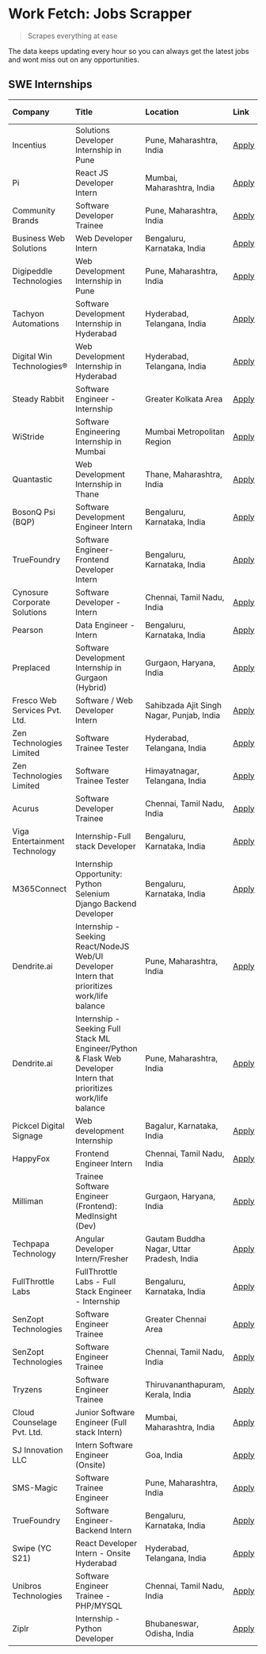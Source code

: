 # Work Fetch: Jobs Scrapper
> Scrapes everything at ease

The data keeps updating every hour so you can always get the latest jobs and wont miss out on any opportunities.

## SWE Internships
<!--START_SECTION:workfetch-->
| Company                       | Title                                                                                                              | Location                                  | Link                                                                                                                                                                                                                                                                                                                            | Date Posted   |
|:------------------------------|:-------------------------------------------------------------------------------------------------------------------|:------------------------------------------|:--------------------------------------------------------------------------------------------------------------------------------------------------------------------------------------------------------------------------------------------------------------------------------------------------------------------------------|:--------------|
| Incentius                     | Solutions Developer Internship in Pune                                                                             | Pune, Maharashtra, India                  | [Apply](https://in.linkedin.com/jobs/view/solutions-developer-internship-in-pune-at-incentius-3904329499?position=20&pageNum=0&refId=8zrZj143cyxY%2FOMGRB7nbg%3D%3D&trackingId=Pkvg7FC%2BAQXRJ5LOxOV%2Bvw%3D%3D&trk=public_jobs_jserp-result_search-card)                                                                       | 2024-04-17    |
| Pi                            | React JS Developer Intern                                                                                          | Mumbai, Maharashtra, India                | [Apply](https://in.linkedin.com/jobs/view/react-js-developer-intern-at-pi-3899047743?position=52&pageNum=0&refId=8zrZj143cyxY%2FOMGRB7nbg%3D%3D&trackingId=pWG4gl23sSGbQlpIKNpvLQ%3D%3D&trk=public_jobs_jserp-result_search-card)                                                                                               | 2024-04-16    |
| Community Brands              | Software Developer Trainee                                                                                         | Pune, Maharashtra, India                  | [Apply](https://in.linkedin.com/jobs/view/software-developer-trainee-at-community-brands-3899630827?position=32&pageNum=0&refId=8zrZj143cyxY%2FOMGRB7nbg%3D%3D&trackingId=XhJuu0RDqyPqZ1x4sARCDw%3D%3D&trk=public_jobs_jserp-result_search-card)                                                                                | 2024-04-15    |
| Business Web Solutions        | Web Developer Intern                                                                                               | Bengaluru, Karnataka, India               | [Apply](https://in.linkedin.com/jobs/view/web-developer-intern-at-business-web-solutions-3897552404?position=18&pageNum=0&refId=8zrZj143cyxY%2FOMGRB7nbg%3D%3D&trackingId=wwCVtXTmgu%2BLOKxgqSd3zA%3D%3D&trk=public_jobs_jserp-result_search-card)                                                                              | 2024-04-13    |
| Digipeddle Technologies       | Web Development Internship in Pune                                                                                 | Pune, Maharashtra, India                  | [Apply](https://in.linkedin.com/jobs/view/web-development-internship-in-pune-at-digipeddle-technologies-3898605884?position=40&pageNum=0&refId=8zrZj143cyxY%2FOMGRB7nbg%3D%3D&trackingId=S6oMZDZuNlbSATGcrL1OYg%3D%3D&trk=public_jobs_jserp-result_search-card)                                                                 | 2024-04-13    |
| Tachyon Automations           | Software Development Internship in Hyderabad                                                                       | Hyderabad, Telangana, India               | [Apply](https://in.linkedin.com/jobs/view/software-development-internship-in-hyderabad-at-tachyon-automations-3896969464?position=24&pageNum=0&refId=8zrZj143cyxY%2FOMGRB7nbg%3D%3D&trackingId=l6jJw864ioPNQV4YT6fWJA%3D%3D&trk=public_jobs_jserp-result_search-card)                                                           | 2024-04-12    |
| Digital Win Technologies®     | Web Development Internship in Hyderabad                                                                            | Hyderabad, Telangana, India               | [Apply](https://in.linkedin.com/jobs/view/web-development-internship-in-hyderabad-at-digital-win-technologies%C2%AE-3893193501?position=46&pageNum=0&refId=8zrZj143cyxY%2FOMGRB7nbg%3D%3D&trackingId=pAGhGf7tWI4CgzXtR238eg%3D%3D&trk=public_jobs_jserp-result_search-card)                                                     | 2024-04-10    |
| Steady Rabbit                 | Software Engineer - Internship                                                                                     | Greater Kolkata Area                      | [Apply](https://in.linkedin.com/jobs/view/software-engineer-internship-at-steady-rabbit-3885171077?position=5&pageNum=0&refId=8zrZj143cyxY%2FOMGRB7nbg%3D%3D&trackingId=kJLDwkUKFaTXR0wlCZyOsA%3D%3D&trk=public_jobs_jserp-result_search-card)                                                                                  | 2024-04-08    |
| WiStride                      | Software Engineering Internship in Mumbai                                                                          | Mumbai Metropolitan Region                | [Apply](https://in.linkedin.com/jobs/view/software-engineering-internship-in-mumbai-at-wistride-3888218704?position=11&pageNum=0&refId=8zrZj143cyxY%2FOMGRB7nbg%3D%3D&trackingId=1e%2FxnwVgSji38o4n8zs%2BvQ%3D%3D&trk=public_jobs_jserp-result_search-card)                                                                     | 2024-04-08    |
| Quantastic                    | Web Development Internship in Thane                                                                                | Thane, Maharashtra, India                 | [Apply](https://in.linkedin.com/jobs/view/web-development-internship-in-thane-at-quantastic-3888221292?position=59&pageNum=0&refId=8zrZj143cyxY%2FOMGRB7nbg%3D%3D&trackingId=QE6d4l51twLZxJJmbKePEQ%3D%3D&trk=public_jobs_jserp-result_search-card)                                                                             | 2024-04-08    |
| BosonQ Psi (BQP)              | Software Development Engineer Intern                                                                               | Bengaluru, Karnataka, India               | [Apply](https://in.linkedin.com/jobs/view/software-development-engineer-intern-at-bosonq-psi-bqp-3888328596?position=23&pageNum=0&refId=8zrZj143cyxY%2FOMGRB7nbg%3D%3D&trackingId=0W3qKTgy%2BEzGU862ZxTpog%3D%3D&trk=public_jobs_jserp-result_search-card)                                                                      | 2024-04-06    |
| TrueFoundry                   | Software Engineer- Frontend Developer Intern                                                                       | Bengaluru, Karnataka, India               | [Apply](https://in.linkedin.com/jobs/view/software-engineer-frontend-developer-intern-at-truefoundry-3887320206?position=13&pageNum=0&refId=8zrZj143cyxY%2FOMGRB7nbg%3D%3D&trackingId=8MmNNYNz93OAX24aSnb3Uw%3D%3D&trk=public_jobs_jserp-result_search-card)                                                                    | 2024-04-05    |
| Cynosure Corporate Solutions  | Software Developer -Intern                                                                                         | Chennai, Tamil Nadu, India                | [Apply](https://in.linkedin.com/jobs/view/software-developer-intern-at-cynosure-corporate-solutions-3884767755?position=14&pageNum=0&refId=8zrZj143cyxY%2FOMGRB7nbg%3D%3D&trackingId=ZAzxc2N3%2BbYxt2TDSLb1iA%3D%3D&trk=public_jobs_jserp-result_search-card)                                                                   | 2024-04-04    |
| Pearson                       | Data Engineer - Intern                                                                                             | Bengaluru, Karnataka, India               | [Apply](https://in.linkedin.com/jobs/view/data-engineer-intern-at-pearson-3884561204?position=54&pageNum=0&refId=8zrZj143cyxY%2FOMGRB7nbg%3D%3D&trackingId=33De4OclfS1SYRHVIJPafg%3D%3D&trk=public_jobs_jserp-result_search-card)                                                                                               | 2024-04-04    |
| Preplaced                     | Software Development Internship in Gurgaon (Hybrid)                                                                | Gurgaon, Haryana, India                   | [Apply](https://in.linkedin.com/jobs/view/software-development-internship-in-gurgaon-hybrid-at-preplaced-3880567870?position=16&pageNum=0&refId=8zrZj143cyxY%2FOMGRB7nbg%3D%3D&trackingId=WzqMAD3kHvM20X5D9q8D1w%3D%3D&trk=public_jobs_jserp-result_search-card)                                                                | 2024-04-01    |
| Fresco Web Services Pvt. Ltd. | Software / Web Developer Intern                                                                                    | Sahibzada Ajit Singh Nagar, Punjab, India | [Apply](https://in.linkedin.com/jobs/view/software-web-developer-intern-at-fresco-web-services-pvt-ltd-3880552598?position=48&pageNum=0&refId=8zrZj143cyxY%2FOMGRB7nbg%3D%3D&trackingId=xiTQX3dK5kA92kHUnaL%2F3g%3D%3D&trk=public_jobs_jserp-result_search-card)                                                                | 2024-04-01    |
| Zen Technologies Limited      | Software Trainee Tester                                                                                            | Hyderabad, Telangana, India               | [Apply](https://in.linkedin.com/jobs/view/software-trainee-tester-at-zen-technologies-limited-3872036112?position=9&pageNum=0&refId=8zrZj143cyxY%2FOMGRB7nbg%3D%3D&trackingId=Nllyb1gCJPaVhzhTpLyeww%3D%3D&trk=public_jobs_jserp-result_search-card)                                                                            | 2024-03-27    |
| Zen Technologies Limited      | Software Trainee Tester                                                                                            | Himayatnagar, Telangana, India            | [Apply](https://in.linkedin.com/jobs/view/software-trainee-tester-at-zen-technologies-limited-3872100214?position=7&pageNum=0&refId=8zrZj143cyxY%2FOMGRB7nbg%3D%3D&trackingId=m%2FZR9YRJt5gcM5Uq%2BpAtvw%3D%3D&trk=public_jobs_jserp-result_search-card)                                                                        | 2024-03-26    |
| Acurus                        | Software Developer Trainee                                                                                         | Chennai, Tamil Nadu, India                | [Apply](https://in.linkedin.com/jobs/view/software-developer-trainee-at-acurus-3871400616?position=15&pageNum=0&refId=8zrZj143cyxY%2FOMGRB7nbg%3D%3D&trackingId=y3Q2P%2FLtYehDdnN9kN8UKg%3D%3D&trk=public_jobs_jserp-result_search-card)                                                                                        | 2024-03-26    |
| Viga Entertainment Technology | Internship-Full stack Developer                                                                                    | Bengaluru, Karnataka, India               | [Apply](https://in.linkedin.com/jobs/view/internship-full-stack-developer-at-viga-entertainment-technology-3870669789?position=19&pageNum=0&refId=8zrZj143cyxY%2FOMGRB7nbg%3D%3D&trackingId=M7azhxEaxC3IJBwNcHtzUg%3D%3D&trk=public_jobs_jserp-result_search-card)                                                              | 2024-03-25    |
| M365Connect                   | Internship Opportunity: Python Selenium Django Backend Developer                                                   | Bengaluru, Karnataka, India               | [Apply](https://in.linkedin.com/jobs/view/internship-opportunity-python-selenium-django-backend-developer-at-m365connect-3868219387?position=57&pageNum=0&refId=8zrZj143cyxY%2FOMGRB7nbg%3D%3D&trackingId=%2BRZaxpyP7t8QgNi3BGgJgw%3D%3D&trk=public_jobs_jserp-result_search-card)                                              | 2024-03-24    |
| Dendrite.ai                   | Internship - Seeking React/NodeJS Web/UI Developer Intern that prioritizes work/life balance                       | Pune, Maharashtra, India                  | [Apply](https://in.linkedin.com/jobs/view/internship-seeking-react-nodejs-web-ui-developer-intern-that-prioritizes-work-life-balance-at-dendrite-ai-3853583200?position=29&pageNum=0&refId=8zrZj143cyxY%2FOMGRB7nbg%3D%3D&trackingId=5eTtgy%2F7NUg%2FxxqkICNZqA%3D%3D&trk=public_jobs_jserp-result_search-card)                 | 2024-03-12    |
| Dendrite.ai                   | Internship - Seeking Full Stack ML Engineer/Python & Flask Web Developer Intern that prioritizes work/life balance | Pune, Maharashtra, India                  | [Apply](https://in.linkedin.com/jobs/view/internship-seeking-full-stack-ml-engineer-python-flask-web-developer-intern-that-prioritizes-work-life-balance-at-dendrite-ai-3853583202?position=55&pageNum=0&refId=8zrZj143cyxY%2FOMGRB7nbg%3D%3D&trackingId=KZp3pHO1NGQMI5DcVmkbrg%3D%3D&trk=public_jobs_jserp-result_search-card) | 2024-03-12    |
| Pickcel Digital Signage       | Web development Internship                                                                                         | Bagalur, Karnataka, India                 | [Apply](https://in.linkedin.com/jobs/view/web-development-internship-at-pickcel-digital-signage-3849506118?position=45&pageNum=0&refId=8zrZj143cyxY%2FOMGRB7nbg%3D%3D&trackingId=rmuo7UB1%2FrArh5ZhIypfXw%3D%3D&trk=public_jobs_jserp-result_search-card)                                                                       | 2024-03-08    |
| HappyFox                      | Frontend Engineer Intern                                                                                           | Chennai, Tamil Nadu, India                | [Apply](https://in.linkedin.com/jobs/view/frontend-engineer-intern-at-happyfox-3848357951?position=44&pageNum=0&refId=8zrZj143cyxY%2FOMGRB7nbg%3D%3D&trackingId=lAuVYy0%2FMaTDZHUAJNUFqQ%3D%3D&trk=public_jobs_jserp-result_search-card)                                                                                        | 2024-03-07    |
| Milliman                      | Trainee Software Engineer (Frontend): MedInsight (Dev)                                                             | Gurgaon, Haryana, India                   | [Apply](https://in.linkedin.com/jobs/view/trainee-software-engineer-frontend-medinsight-dev-at-milliman-3792874280?position=8&pageNum=0&refId=8zrZj143cyxY%2FOMGRB7nbg%3D%3D&trackingId=4B7UTlAruDviV6v%2FFm8V8Q%3D%3D&trk=public_jobs_jserp-result_search-card)                                                                | 2024-03-01    |
| Techpapa Technology           | Angular Developer Intern/Fresher                                                                                   | Gautam Buddha Nagar, Uttar Pradesh, India | [Apply](https://in.linkedin.com/jobs/view/angular-developer-intern-fresher-at-techpapa-technology-3834305862?position=50&pageNum=0&refId=8zrZj143cyxY%2FOMGRB7nbg%3D%3D&trackingId=wlRtXyLwYKoBwmvsvkK1yA%3D%3D&trk=public_jobs_jserp-result_search-card)                                                                       | 2024-02-20    |
| FullThrottle Labs             | FullThrottle Labs - Full Stack Engineer - Internship                                                               | Bengaluru, Karnataka, India               | [Apply](https://in.linkedin.com/jobs/view/fullthrottle-labs-full-stack-engineer-internship-at-fullthrottle-labs-3829636016?position=47&pageNum=0&refId=8zrZj143cyxY%2FOMGRB7nbg%3D%3D&trackingId=x74ALAsbLoyo6OLHR9t4GA%3D%3D&trk=public_jobs_jserp-result_search-card)                                                         | 2024-02-17    |
| SenZopt Technologies          | Software Engineer Trainee                                                                                          | Greater Chennai Area                      | [Apply](https://in.linkedin.com/jobs/view/software-engineer-trainee-at-senzopt-technologies-3827688781?position=28&pageNum=0&refId=8zrZj143cyxY%2FOMGRB7nbg%3D%3D&trackingId=a0VSDWmPRRXIwdUSvfh4rg%3D%3D&trk=public_jobs_jserp-result_search-card)                                                                             | 2024-02-12    |
| SenZopt Technologies          | Software Engineer Trainee                                                                                          | Chennai, Tamil Nadu, India                | [Apply](https://in.linkedin.com/jobs/view/software-engineer-trainee-at-senzopt-technologies-3827686880?position=43&pageNum=0&refId=8zrZj143cyxY%2FOMGRB7nbg%3D%3D&trackingId=YXle8M3FvpwzJXYiEosY3Q%3D%3D&trk=public_jobs_jserp-result_search-card)                                                                             | 2024-02-12    |
| Tryzens                       | Software Engineer Trainee                                                                                          | Thiruvananthapuram, Kerala, India         | [Apply](https://in.linkedin.com/jobs/view/software-engineer-trainee-at-tryzens-3809363491?position=30&pageNum=0&refId=8zrZj143cyxY%2FOMGRB7nbg%3D%3D&trackingId=oOFJ%2BUvd7sKQxkGEfxdUCw%3D%3D&trk=public_jobs_jserp-result_search-card)                                                                                        | 2024-01-18    |
| Cloud Counselage Pvt. Ltd.    | Junior Software Engineer (Full stack Intern)                                                                       | Mumbai, Maharashtra, India                | [Apply](https://in.linkedin.com/jobs/view/junior-software-engineer-full-stack-intern-at-cloud-counselage-pvt-ltd-3803132814?position=22&pageNum=0&refId=8zrZj143cyxY%2FOMGRB7nbg%3D%3D&trackingId=Gz1C9w%2FapL1B03NexZ1W6g%3D%3D&trk=public_jobs_jserp-result_search-card)                                                      | 2024-01-11    |
| SJ Innovation LLC             | Intern Software Engineer (Onsite)                                                                                  | Goa, India                                | [Apply](https://in.linkedin.com/jobs/view/intern-software-engineer-onsite-at-sj-innovation-llc-3799959011?position=37&pageNum=0&refId=8zrZj143cyxY%2FOMGRB7nbg%3D%3D&trackingId=cbkukK0GXa9Sw03SAH9BZA%3D%3D&trk=public_jobs_jserp-result_search-card)                                                                          | 2024-01-11    |
| SMS-Magic                     | Software Trainee Engineer                                                                                          | Pune, Maharashtra, India                  | [Apply](https://in.linkedin.com/jobs/view/software-trainee-engineer-at-sms-magic-3761409781?position=26&pageNum=0&refId=8zrZj143cyxY%2FOMGRB7nbg%3D%3D&trackingId=h39Tbql5Mo60LjUGB3lDEQ%3D%3D&trk=public_jobs_jserp-result_search-card)                                                                                        | 2023-11-16    |
| TrueFoundry                   | Software Engineer-Backend Intern                                                                                   | Bengaluru, Karnataka, India               | [Apply](https://in.linkedin.com/jobs/view/software-engineer-backend-intern-at-truefoundry-3779508170?position=27&pageNum=0&refId=8zrZj143cyxY%2FOMGRB7nbg%3D%3D&trackingId=ZWgpUB0cJzaBEcN2JmVoyw%3D%3D&trk=public_jobs_jserp-result_search-card)                                                                               | 2023-11-10    |
| Swipe (YC S21)                | React Developer Intern - Onsite Hyderabad                                                                          | Hyderabad, Telangana, India               | [Apply](https://in.linkedin.com/jobs/view/react-developer-intern-onsite-hyderabad-at-swipe-yc-s21-3737600089?position=33&pageNum=0&refId=8zrZj143cyxY%2FOMGRB7nbg%3D%3D&trackingId=FF0u7PGsmm5dW7Zq6h66jw%3D%3D&trk=public_jobs_jserp-result_search-card)                                                                       | 2023-10-13    |
| Unibros Technologies          | Software Engineer Trainee - PHP/MYSQL                                                                              | Chennai, Tamil Nadu, India                | [Apply](https://in.linkedin.com/jobs/view/software-engineer-trainee-php-mysql-at-unibros-technologies-3656599241?position=31&pageNum=0&refId=8zrZj143cyxY%2FOMGRB7nbg%3D%3D&trackingId=7c0mTImWe40ISHN5AiqNQQ%3D%3D&trk=public_jobs_jserp-result_search-card)                                                                   | 2023-06-12    |
| Ziplr                         | Internship - Python Developer                                                                                      | Bhubaneswar, Odisha, India                | [Apply](https://in.linkedin.com/jobs/view/internship-python-developer-at-ziplr-3645677592?position=53&pageNum=0&refId=8zrZj143cyxY%2FOMGRB7nbg%3D%3D&trackingId=VlRQoP%2Bd5DhcvF%2B%2BgrLvhw%3D%3D&trk=public_jobs_jserp-result_search-card)                                                                                    | 2023-06-02    |
<!--END_SECTION:workfetch-->
